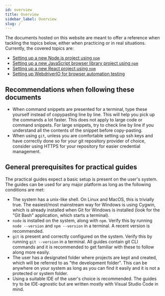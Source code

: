 ```yaml
---
id: overview
title: Overview
sidebar_label: Overview
slug: /
---
```


The documents hosted on this website are meant to offer a reference when tackling the topics below, either when practicing or in real situations. Currently, the covered topics are:

- [Setting up a new Node.js project using `npm`](/docs/setup_nodejs)
- [Setting up a new JavaScript browser library project using `npm`](/docs/setup_nodejs#addendum---setting-up-a-browser-library)
- [Setting up a new React project using `npm`](/docs/setup_react)
- [Setting up WebdriverIO for browser automation testing](/docs/setup_webdriverio)

## Recommendations when following these documents

- When command snippets are presented for a terminal, type these yourself instead of copypasting line by line. This will help you pick up the commands a lot faster. This does not apply to large code or command snippets. For large snippets, try to check line by line if you understand all the contents of the snippet before copy-pasting.
- When using `git`, unless you are comfortable setting up ssh keys and have correctly done so for your git repository provider of choice, consider using HTTPS for your repository for easier credential management.

## General prerequisites for practical guides

The practical guides expect a basic setup is present on the user's system. The guides can be used for any major platform as long as the following conditions are met:

- The system has a unix-like shell. On Linux and MacOS, this is trivially true. The easiest/most mainstream way for Windows is using Cygwin, which is already installed when Git for Windows is installed (look for the "Git Bash" application, which starts a terminal).
- `node` is installed on the system, along with `npm`. Verify this by running `node --version` and `npm --version` in a terminal. A recent version is recommended.
- `git` is present and correctly configured on the system. Verify this by running `git --version` in a terminal. All guides contain git CLI commands and it is recommended to get familiar with these to follow along more easily.
- The user has a designated folder where projects are kept and created, which will be referred to as "the development folder". This can be anywhere on your system as long as you can find it easily and it is not a protected or system folder.
- Using a suitable IDE of the user's choice is recommended. The guides try to be IDE-agnostic but are written mostly with Visual Studio Code in mind.
